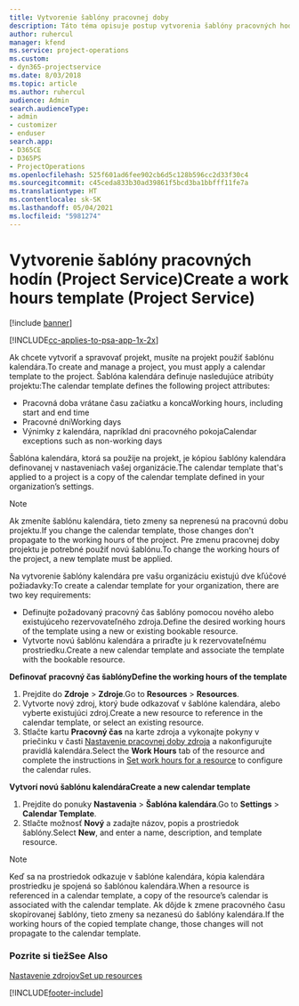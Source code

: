 ```yaml
---
title: Vytvorenie šablóny pracovnej doby
description: Táto téma opisuje postup vytvorenia šablóny pracovných hodín v Project Service.
author: ruhercul
manager: kfend
ms.service: project-operations
ms.custom:
- dyn365-projectservice
ms.date: 8/03/2018
ms.topic: article
ms.author: ruhercul
audience: Admin
search.audienceType:
- admin
- customizer
- enduser
search.app:
- D365CE
- D365PS
- ProjectOperations
ms.openlocfilehash: 525f601ad6fee902cb6d5c128b596cc2d33f30c4
ms.sourcegitcommit: c45ceda833b30ad39861f5bcd3ba1bbfff11fe7a
ms.translationtype: HT
ms.contentlocale: sk-SK
ms.lasthandoff: 05/04/2021
ms.locfileid: "5981274"
---
```

# <a name="create-a-work-hours-template-project-service"></a><span data-ttu-id="6f1dd-103">Vytvorenie šablóny pracovných hodín (Project Service)</span><span class="sxs-lookup"><span data-stu-id="6f1dd-103">Create a work hours template (Project Service)</span></span>

[!include [banner](../includes/psa-now-project-operations.md)]

[!INCLUDE[cc-applies-to-psa-app-1x-2x](../includes/cc-applies-to-psa-app-3x.md)]

<span data-ttu-id="6f1dd-104">Ak chcete vytvoriť a spravovať projekt, musíte na projekt použiť šablónu kalendára.</span><span class="sxs-lookup"><span data-stu-id="6f1dd-104">To create and manage a project, you must apply a calendar template to the project.</span></span> <span data-ttu-id="6f1dd-105">Šablóna kalendára definuje nasledujúce atribúty projektu:</span><span class="sxs-lookup"><span data-stu-id="6f1dd-105">The calendar template defines the following project attributes:</span></span>

- <span data-ttu-id="6f1dd-106">Pracovná doba vrátane času začiatku a konca</span><span class="sxs-lookup"><span data-stu-id="6f1dd-106">Working hours, including start and end time</span></span>
- <span data-ttu-id="6f1dd-107">Pracovné dni</span><span class="sxs-lookup"><span data-stu-id="6f1dd-107">Working days</span></span>
- <span data-ttu-id="6f1dd-108">Výnimky z kalendára, napríklad dni pracovného pokoja</span><span class="sxs-lookup"><span data-stu-id="6f1dd-108">Calendar exceptions such as non-working days</span></span>

<span data-ttu-id="6f1dd-109">Šablóna kalendára, ktorá sa použije na projekt, je kópiou šablóny kalendára definovanej v nastaveniach vašej organizácie.</span><span class="sxs-lookup"><span data-stu-id="6f1dd-109">The calendar template that's applied to a project is a copy of the calendar template defined in your organization’s settings.</span></span>

> [!NOTE]
> <span data-ttu-id="6f1dd-110">Ak zmeníte šablónu kalendára, tieto zmeny sa neprenesú na pracovnú dobu projektu.</span><span class="sxs-lookup"><span data-stu-id="6f1dd-110">If you change the calendar template, those changes don't propagate to the working hours of the project.</span></span> <span data-ttu-id="6f1dd-111">Pre zmenu pracovnej doby projektu je potrebné použiť novú šablónu.</span><span class="sxs-lookup"><span data-stu-id="6f1dd-111">To change the working hours of the project, a new template must be applied.</span></span>

<span data-ttu-id="6f1dd-112">Na vytvorenie šablóny kalendára pre vašu organizáciu existujú dve kľúčové požiadavky:</span><span class="sxs-lookup"><span data-stu-id="6f1dd-112">To create a calendar template for your organization, there are two key requirements:</span></span>

- <span data-ttu-id="6f1dd-113">Definujte požadovaný pracovný čas šablóny pomocou nového alebo existujúceho rezervovateľného zdroja.</span><span class="sxs-lookup"><span data-stu-id="6f1dd-113">Define the desired working hours of the template using a new or existing bookable resource.</span></span>
- <span data-ttu-id="6f1dd-114">Vytvorte novú šablónu kalendára a priraďte ju k rezervovateľnému prostriedku.</span><span class="sxs-lookup"><span data-stu-id="6f1dd-114">Create a new calendar template and associate the template with the bookable resource.</span></span>

<span data-ttu-id="6f1dd-115">**Definovať pracovný čas šablóny**</span><span class="sxs-lookup"><span data-stu-id="6f1dd-115">**Define the working hours of the template**</span></span>

1. <span data-ttu-id="6f1dd-116">Prejdite do **Zdroje** \> **Zdroje**.</span><span class="sxs-lookup"><span data-stu-id="6f1dd-116">Go to **Resources** \> **Resources**.</span></span>
2. <span data-ttu-id="6f1dd-117">Vytvorte nový zdroj, ktorý bude odkazovať v šablóne kalendára, alebo vyberte existujúci zdroj.</span><span class="sxs-lookup"><span data-stu-id="6f1dd-117">Create a new resource to reference in the calendar template, or select an existing resource.</span></span>
3. <span data-ttu-id="6f1dd-118">Stlačte kartu **Pracovný čas** na karte zdroja a vykonajte pokyny v priečinku v časti [Nastavenie pracovnej doby zdroja](https://docs.microsoft.com/dynamics365/field-service/set-work-hours-resource) a nakonfigurujte pravidlá kalendára.</span><span class="sxs-lookup"><span data-stu-id="6f1dd-118">Select the **Work Hours** tab of the resource and complete the instructions in [Set work hours for a resource](https://docs.microsoft.com/dynamics365/field-service/set-work-hours-resource) to configure the calendar rules.</span></span>

<span data-ttu-id="6f1dd-119">**Vytvorí novú šablónu kalendára**</span><span class="sxs-lookup"><span data-stu-id="6f1dd-119">**Create a new calendar template**</span></span>

1. <span data-ttu-id="6f1dd-120">Prejdite do ponuky **Nastavenia** \> **Šablóna kalendára**.</span><span class="sxs-lookup"><span data-stu-id="6f1dd-120">Go to **Settings** \> **Calendar Template**.</span></span>
2. <span data-ttu-id="6f1dd-121">Stlačte možnosť **Nový** a zadajte názov, popis a prostriedok šablóny.</span><span class="sxs-lookup"><span data-stu-id="6f1dd-121">Select **New**, and enter a name, description, and template resource.</span></span>


> [!NOTE]
> <span data-ttu-id="6f1dd-122">Keď sa na prostriedok odkazuje v šablóne kalendára, kópia kalendára prostriedku je spojená so šablónou kalendára.</span><span class="sxs-lookup"><span data-stu-id="6f1dd-122">When a resource is referenced in a calendar template, a copy of the resource’s calendar is associated with the calendar template.</span></span> <span data-ttu-id="6f1dd-123">Ak dôjde k zmene pracovného času skopírovanej šablóny, tieto zmeny sa nezanesú do šablóny kalendára.</span><span class="sxs-lookup"><span data-stu-id="6f1dd-123">If the working hours of the copied template change, those changes will not propagate to the calendar template.</span></span>


### <a name="see-also"></a><span data-ttu-id="6f1dd-124">Pozrite si tiež</span><span class="sxs-lookup"><span data-stu-id="6f1dd-124">See Also</span></span>  
 [<span data-ttu-id="6f1dd-125">Nastavenie zdrojov</span><span class="sxs-lookup"><span data-stu-id="6f1dd-125">Set up resources</span></span>](../psa/set-up-resources.md)


[!INCLUDE[footer-include](../includes/footer-banner.md)]
